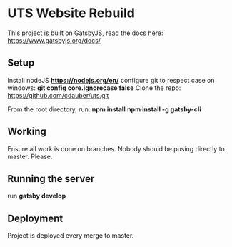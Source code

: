 # UTS Website Rebuild

This project is built on GatsbyJS, read the docs here: https://www.gatsbyjs.org/docs/

## Setup

Install nodeJS **https://nodejs.org/en/**
configure git to respect case on windows: **git config core.ignorecase false**
Clone the repo: https://github.com/cdauber/uts.git

From the root directory, run:
**npm install**
**npm install -g gatsby-cli**

## Working

Ensure all work is done on branches. Nobody should be pusing directly to master. Please.

## Running the server

run **gatsby develop**

## Deployment

Project is deployed every merge to master.
